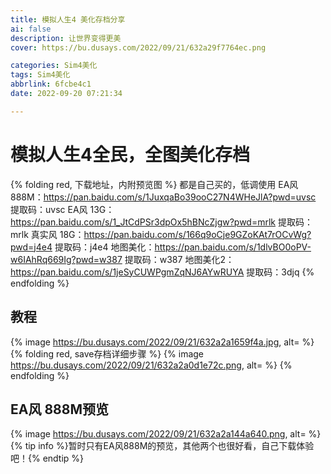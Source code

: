 ```yaml
---
title: 模拟人生4 美化存档分享
ai: false
description: 让世界变得更美
cover: https://bu.dusays.com/2022/09/21/632a29f7764ec.png

categories: Sim4美化
tags: Sim4美化
abbrlink: 6fcbe4c1
date: 2022-09-20 07:21:34

---
```

# 模拟人生4全民，全图美化存档

{% folding red, 下载地址，内附预览图 %}
都是自己买的，低调使用
EA风 888M：https://pan.baidu.com/s/1JuxqaBo39ooC27N4WHeJlA?pwd=uvsc 提取码：uvsc
EA风 13G：https://pan.baidu.com/s/1_JtCdPSr3dpOx5hBNcZjgw?pwd=mrlk 提取码：mrlk
真实风 18G：https://pan.baidu.com/s/166q9oCje9GZoKAt7rOCvWg?pwd=j4e4 提取码：j4e4
地图美化：https://pan.baidu.com/s/1dlvBO0oPV-w6IAhRq669Ig?pwd=w387 提取码：w387
地图美化2：https://pan.baidu.com/s/1jeSyCUWPgmZqNJ6AYwRUYA 提取码：3djq
{% endfolding %}
## 教程
{% image https://bu.dusays.com/2022/09/21/632a2a1659f4a.jpg, alt= %}
{% folding red, save存档详细步骤 %}
{% image https://bu.dusays.com/2022/09/21/632a2a0d1e72c.png, alt= %}
{% endfolding %}
## EA风 888M预览
{% image https://bu.dusays.com/2022/09/21/632a2a144a640.png, alt= %}
{% tip info %}暂时只有EA风888M的预览，其他两个也很好看，自己下载体验吧！{% endtip %}